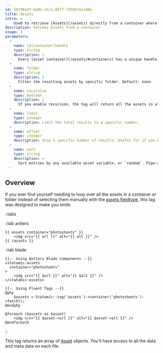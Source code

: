 ```yaml
---
id: 5b748a3f-be0e-41c1-8877-73f6b7ee1d0a
title: Assets
intro: >
    Used to retrieve [Assets](/assets) directly from a container where you can then loop, filter, and sort them in expected but exciting ways.
description: Fetches Assets from a container
stage: 3
parameters:
  -
    name: id|container|handle
    type: string
    description: |
      Every [asset container](/assets/#containers) has a unique handle. Pass it in and win! Default: `assets`.
  -
    name: folder
    type: string
    description: |
      Filter the resulting assets by specific folder. Default: none.
  -
    name: recursive
    type: boolean
    description: |
      If you enable recursion, the tag will return all the assets in all the subdirectories that match your parameters. Default: `false`.
  -
    name: limit
    type: integer
    description: Limit the total results to a specific number.
  -
    name: offset
    type: integer
    description: Skip a specific number of results. Useful for if you want to pull the first one out as a hero image or something similar.
  -
    name: sort
    type: string
    description: >
      Sort entries by any available asset variable, or `random`. Pipe-separate multiple fields for sub-sorting and specify sort direction of each field using a colon. Example: `sort="size"` or `sort="size:asc|title:desc"` to sort by size _then_ by title.
---
```

## Overview

If you ever find yourself needing to loop over all the assets in a container or folder instead of selecting them manually with the [assets fieldtype](/fieldtypes/assets), this tag was designed to make you smile.

::tabs

::tab antlers
```antlers
{{ assets container="photoshoots" }}
    <img src="{{ url }}" alt="{{ alt }}" />
{{ /assets }}
```

::tab blade
```blade
{{-- Using Antlers Blade Components --}}
<statamic:assets
  container="photoshoots"
>
	<img src="{{ $url }}" alt="{{ $alt }}" />
</statamic:assets>

{{-- Using Fluent Tags --}}
@php
	$assets = Statamic::tag('assets')->container('photoshoots')->fetch();
@endphp

@foreach ($assets as $asset)
	<img src="{{ $asset->url }}" alt="{{ $asset->alt }}" />
@endforeach
```
::

This tag returns an array of [Asset](/assets) objects. You'll have access to all the data and meta data on each file.
